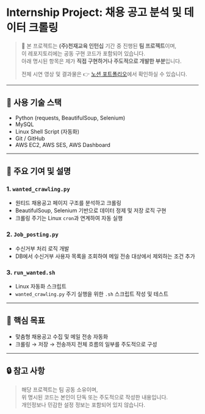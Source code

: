 # Internship Project: 채용 공고 분석 및 데이터 크롤링

> 📍 본 프로젝트는 **(주)천재교육 인턴십** 기간 중 진행된 **팀 프로젝트**이며,  
> 이 레포지토리에는 공동 구현 코드가 포함되어 있습니다.  
> 아래 명시된 항목은 제가 **직접 구현하거나 주도적으로 개발한 부분**입니다.
> 
> 전체 시연 영상 및 결과물은 👉 [노션 포트폴리오](https://magical-rate-172.notion.site/1626ab8db08980dc9ea3d0281826ef06)에서 확인하실 수 있습니다.

---

## 🔧 사용 기술 스택

- Python (requests, BeautifulSoup, Selenium)
- MySQL
- Linux Shell Script (자동화)
- Git / GitHub
- AWS EC2, AWS SES, AWS Dashboard

---

## 📌 주요 기여 및 설명

### 1. `wanted_crawling.py`
- 원티드 채용공고 페이지 구조를 분석하고 크롤링
- BeautifulSoup, Selenium 기반으로 데이터 정제 및 저장 로직 구현
- 크롤링 주기는 Linux `cron`과 연계하여 자동 실행

### 2. `Job_posting.py`
- 수신거부 처리 로직 개발
- DB에서 수신거부 사용자 목록을 조회하여 메일 전송 대상에서 제외하는 조건 추가

### 3. `run_wanted.sh`
- Linux 자동화 스크립트
- `wanted_crawling.py` 주기 실행을 위한 `.sh` 스크립트 작성 및 테스트

---

## 🧠 핵심 목표

- 맞춤형 채용공고 수집 및 메일 전송 자동화
- 크롤링 → 저장 → 전송까지 전체 흐름의 일부를 주도적으로 구성

---

## 🔒 참고 사항

> 해당 프로젝트는 팀 공동 소유이며,  
> 위 명시된 코드는 본인이 단독 또는 주도적으로 작성한 내용입니다.  
> 개인정보나 민감한 설정 정보는 포함되어 있지 않습니다.



